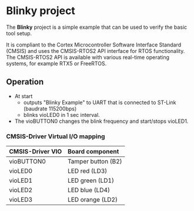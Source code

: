 # Blinky project

The **Blinky** project is a simple example that can be used to verify the
basic tool setup.

It is compliant to the Cortex Microcontroller Software Interface Standard (CMSIS)
and uses the CMSIS-RTOS2 API interface for RTOS functionality. The CMSIS-RTOS2 API
is available with various real-time operating systems, for example RTX5 or FreeRTOS.

## Operation

- At start
  - outputs "Blinky Example" to UART that is connected to ST-Link (baudrate 115200bps)
  - blinks vioLED0 in 1 sec interval.
- The vioBUTTON0 changes the blink frequency and start/stops vioLED1.

### CMSIS-Driver Virtual I/O mapping

| CMSIS-Driver VIO      | Board component
|:----------------------|:--------------------------------------
| vioBUTTON0            | Tamper button (B2)
| vioLED0               | LED red       (LD3)
| vioLED1               | LED green     (LD1)
| vioLED2               | LED blue      (LD4)
| vioLED3               | LED orange    (LD2)
